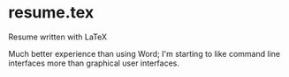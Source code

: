 # resume.tex

Resume written with LaTeX

Much better experience than using Word; I'm starting to like command line
interfaces more than graphical user interfaces.